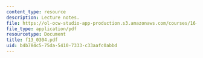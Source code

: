 ```yaml
---
content_type: resource
description: Lecture notes.
file: https://ol-ocw-studio-app-production.s3.amazonaws.com/courses/16-01-unified-engineering-i-ii-iii-iv-fall-2005-spring-2006/b4b784c575da54107333c33aafc0abbd_f13_0304.pdf
file_type: application/pdf
resourcetype: Document
title: f13_0304.pdf
uid: b4b784c5-75da-5410-7333-c33aafc0abbd
---
```

